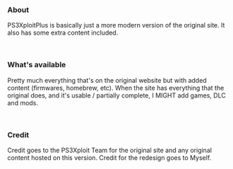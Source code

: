 ### About
PS3XploitPlus is basically just a more modern version of the original site. It also has some extra content included.

<br>  

### What's available
Pretty much everything that's on the original website but with added content (firmwares, homebrew, etc). When the site has everything that the original does, and it's usable / partially complete, I MIGHT add games, DLC and mods.

<br>  

### Credit
Credit goes to the PS3Xploit Team for the original site and any original content hosted on this version. Credit for the redesign goes to Myself.
